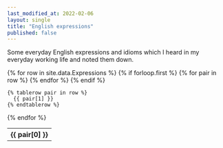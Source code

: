 ```yaml
---
last_modified_at: 2022-02-06
layout: single
title: "English expressions"
published: false
---
```

Some everyday English expressions and idioms which I heard in my everyday working life and noted them down.

<table>
  {% for row in site.data.Expressions %}
    {% if forloop.first %}
    <tr>
      {% for pair in row %}
        <th>{{ pair[0] }}</th>
      {% endfor %}
    </tr>
    {% endif %}

    {% tablerow pair in row %}
      {{ pair[1] }}
    {% endtablerow %}
{% endfor %}
</table>